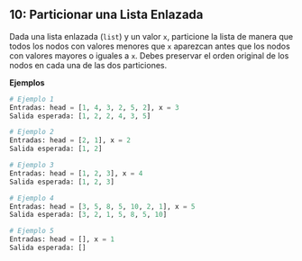## 10: Particionar una Lista Enlazada  
Dada una lista enlazada (`list`) y un valor `x`, particione la lista de manera que todos los nodos con valores menores que `x` aparezcan antes que los nodos con valores mayores o iguales a `x`. Debes preservar el orden original de los nodos en cada una de las dos particiones.

**Ejemplos**

```python
# Ejemplo 1  
Entradas: head = [1, 4, 3, 2, 5, 2], x = 3  
Salida esperada: [1, 2, 2, 4, 3, 5]  

# Ejemplo 2  
Entradas: head = [2, 1], x = 2  
Salida esperada: [1, 2]  

# Ejemplo 3  
Entradas: head = [1, 2, 3], x = 4  
Salida esperada: [1, 2, 3]  

# Ejemplo 4  
Entradas: head = [3, 5, 8, 5, 10, 2, 1], x = 5  
Salida esperada: [3, 2, 1, 5, 8, 5, 10]  

# Ejemplo 5  
Entradas: head = [], x = 1  
Salida esperada: []
```
